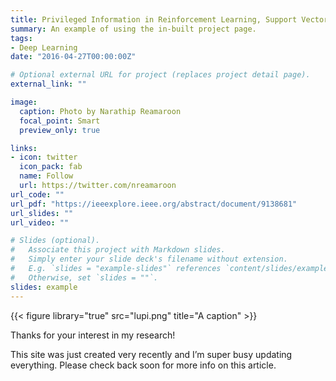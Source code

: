 ```yaml
---
title: Privileged Information in Reinforcement Learning, Support Vector Machines, and Gradient Boosting
summary: An example of using the in-built project page.
tags:
- Deep Learning
date: "2016-04-27T00:00:00Z"

# Optional external URL for project (replaces project detail page).
external_link: ""

image:
  caption: Photo by Narathip Reamaroon
  focal_point: Smart
  preview_only: true

links:
- icon: twitter
  icon_pack: fab
  name: Follow
  url: https://twitter.com/nreamaroon
url_code: ""
url_pdf: "https://ieeexplore.ieee.org/abstract/document/9138681"
url_slides: ""
url_video: ""

# Slides (optional).
#   Associate this project with Markdown slides.
#   Simply enter your slide deck's filename without extension.
#   E.g. `slides = "example-slides"` references `content/slides/example-slides.md`.
#   Otherwise, set `slides = ""`.
slides: example
---
```


{{< figure library="true" src="lupi.png" title="A caption" >}}

Thanks for your interest in my research!

This site was just created very recently and I’m super busy updating everything. Please check back soon for more info on this article.

